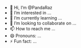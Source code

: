 - 👋 Hi, I’m @PandaRaz
- 👀 I’m interested in ...
- 🌱 I’m currently learning ...
- 💞️ I’m looking to collaborate on ...
- 📫 How to reach me ...
- 😄 Pronouns: ...
- ⚡ Fun fact: ...

<!---
PandaRaz/PandaRaz is a ✨ special ✨ repository because its `README.md` (this file) appears on your GitHub profile.
You can click the Preview link to take a look at your changes.
--->

